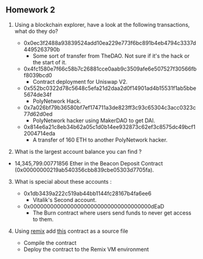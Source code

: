 ## Homework 2

1. Using a blockchain explorer, have a look at the following transactions, what do they do?
    - 0x0ec3f2488a93839524add10ea229e773f6bc891b4eb4794c3337d4495263790b
      - Some sort of transfer from TheDAO. Not sure if it's the hack or the start of it.
    - 0x4fc1580e7f66c58b7c26881cce0aab9c3509afe6e507527f30566fbf8039bcd0
      - Contract deployment for Uniswap V2.
    - 0x552bc0322d78c5648c5efa21d2daa2d0f14901ad4b15531f1ab5bbe5674de34f
      - PolyNetwork Hack.
    - 0x7a026bf79b36580bf7ef174711a3de823ff3c93c65304c3acc0323c77d62d0ed
      - PolyNetwork hacker using MakerDAO to get DAI. 
    - 0x814e6a21c8eb34b62a05c1d0b14ee932873c62ef3c8575dc49bcf12004714eda
      - A transfer of 160 ETH to another PolyNetwork hacker.
  
2. What is the largest account balance you can find ?
  - 14,345,799.00771856 Ether in the Beacon Deposit Contract (0x00000000219ab540356cbb839cbe05303d7705fa).

3. What is special about these accounts :
    - 0x1db3439a222c519ab44bb1144fc28167b4fa6ee6
      - Vitalik's Second account.
    - 0x000000000000000000000000000000000000dEaD
      - The Burn contract where users send funds to never get access to them. 

4. Using [remix](https://remix.ethereum.org/) add [this](https://gist.github.com/extropyCoder/77487267da199320fb9c852cfde70fb1) contract as a source file
    - Compile the contract
    - Deploy the contract to the Remix VM environment

